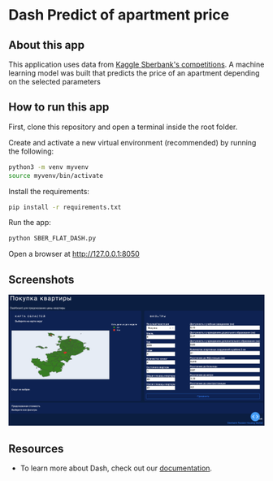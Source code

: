 # Dash Predict of apartment price

## About this app

This application uses data from [Kaggle Sberbank's competitions](https://www.kaggle.com/code/danildorofeev/sber-housing). A machine learning model was built that predicts the price of an apartment depending on the selected parameters

## How to run this app

First, clone this repository and open a terminal inside the root folder.

Create and activate a new virtual environment (recommended) by running
the following:

```bash
python3 -m venv myvenv
source myvenv/bin/activate
```

Install the requirements:

```bash
pip install -r requirements.txt
```
Run the app:

```bash
python SBER_FLAT_DASH.py
```
Open a browser at http://127.0.0.1:8050

## Screenshots

![screenshots.png](screenshots.png)

## Resources

- To learn more about Dash, check out our [documentation](https://plot.ly/dash).
